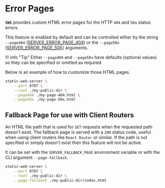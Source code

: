 # Error Pages

**`SWS`** provides custom HTML error pages for the HTTP `404` and `50x` status errors.

This feature is enabled by default and can be controlled either by the string `--page404` ([SERVER_ERROR_PAGE_404](./../configuration/environment-variables.md#server_error_page_404)) or the `--page50x` ([SERVER_ERROR_PAGE_50X](./../configuration/environment-variables.md#server_error_page_50x)) arguments.

!!! info "Tip"
    Either `--page404` and `--page50x` have defaults (optional values) so they can be specified or omitted as required.

Below is an example of how to customize those HTML pages.

```sh
static-web-server \
    --port 8787 \
    --root ./my-public-dir \
    --page404 ./my-page-404.html \
    --page50x ./my-page-50x.html
```

## Fallback Page for use with Client Routers

An HTML file path that is used for `GET` requests when the requested path doesn't exist. The fallback page is served with a `200` status code, useful when using client routers like `React Router` or similar. If the path is not specified or simply doesn't exist then this feature will not be active.

It can be set with the `SERVER_FALLBACK_PAGE` environment variable or with the CLI argument `--page-fallback`.

```sh
static-web-server \
    --port 8787 \
    --root ./my-public-dir \
    --page-fallback ./my-public-dir/index.html
```
